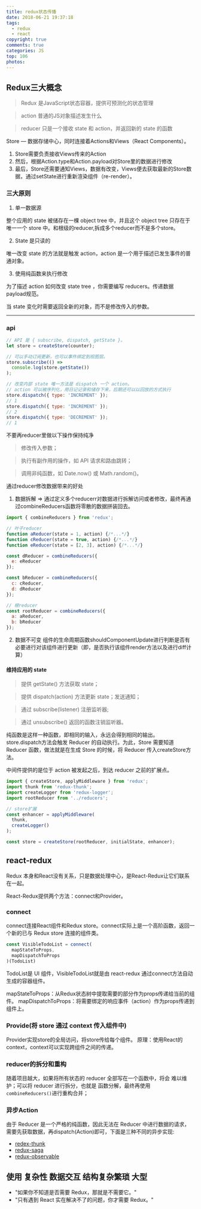 ```yaml
---
title: redux状态传播
date: 2018-06-21 19:37:18
tags:
  - redux
  - react
copyright: true
comments: true
categories: JS
top: 106
photos:
---
```


## Redux三大概念
> Redux 是JavaScript状态容器，提供可预测化的状态管理

> action 普通的JS对象描述发生什么

> reducer 只是一个接收 state 和 action，并返回新的 state 的函数

Store — 数据存储中心，同时连接着Actions和Views（React Components）。

1. Store需要负责接收Views传来的Action
2. 然后，根据Action.type和Action.payload对Store里的数据进行修改
3. 最后，Store还需要通知Views，数据有改变，Views便去获取最新的Store数据，通过setState进行重新渲染组件（re-render）。

### 三大原则

1. 单一数据源

整个应用的 state 被储存在一棵 object tree 中，并且这个 object tree 只存在于唯一一个 store 中。和根级的reducer,拆成多个reducer而不是多个store。

2. State 是只读的

唯一改变 state 的方法就是触发 action，action 是一个用于描述已发生事件的普通对象。

3. 使用纯函数来执行修改

为了描述 action 如何改变 state tree ，你需要编写 reducers。传递数据 payload规范。

当 state 变化时需要返回全新的对象，而不是修改传入的参数。

--- 
<!-- more -->

### api
~~~javascript
// API 是 { subscribe, dispatch, getState }。
let store = createStore(counter);

// 可以手动订阅更新，也可以事件绑定到视图层。
store.subscribe(() =>
  console.log(store.getState())
);

// 改变内部 state 唯一方法是 dispatch 一个 action。
// action 可以被序列化，用日记记录和储存下来，后期还可以以回放的方式执行
store.dispatch({ type: 'INCREMENT' });
// 1
store.dispatch({ type: 'INCREMENT' });
// 2
store.dispatch({ type: 'DECREMENT' });
// 1
~~~ 

不要再reducer里做以下操作保持纯净

> 修改传入参数；

> 执行有副作用的操作，如 API 请求和路由跳转；

> 调用非纯函数，如 Date.now() 或 Math.random()。

通过reducer修改数据带来的好处
1. 数据拆解 => 通过定义多个reducerr对数据进行拆解访问或者修改，最终再通过combineReducers函数将零散的数据拼装回去。

```javascript
import { combineReducers } from 'redux';

// 叶子reducer
function aReducer(state = 1, action) {/*...*/}
function cReducer(state = true, action) {/*...*/}
function eReducer(state = [2, 3], action) {/*...*/}

const dReducer = combineReducers({
  e: eReducer
});

const bReducer = combineReducers({
  c: cReducer,
  d: dReducer
});

// 根reducer
const rootReducer = combineReducers({
  a: aReducer,
  b: bReducer
});
```
2. 数据不可变
组件的生命周期函数shouldComponentUpdate进行判断是否有必要进行对该组件进行更新（即，是否执行该组件render方法以及进行diff计算）

#### 维持应用的 state

> 提供 getState() 方法获取 state；

> 提供 dispatch(action) 方法更新 state；发送通知；

> 通过 subscribe(listener) 注册监听器;

> 通过 unsubscribe() 返回的函数注销监听器。

纯函数是这样一种函数，即相同的输入，永远会得到相同的输出。
store.dispatch方法会触发 Reducer 的自动执行。为此，Store 需要知道 Reducer 函数，做法就是在生成 Store 的时候，将 Reducer 传入createStore方法。

中间件提供的是位于 action 被发起之后，到达 reducer 之前的扩展点。

```javascript
import { createStore, applyMiddleware } from 'redux';
import thunk from 'redux-thunk';
import createLogger from 'redux-logger';
import rootReducer from '../reducers';

// store扩展
const enhancer = applyMiddleware(
  thunk,
  createLogger()
);

const store = createStore(rootReducer, initialState, enhancer);
```

## react-redux
Redux 本身和React没有关系，只是数据处理中心，是React-Redux让它们联系在一起。

React-Redux提供两个方法：connect和Provider。

### connect
connect连接React组件和Redux store。connect实际上是一个高阶函数，返回一个新的已与 Redux store 连接的组件类。

```javascript
const VisibleTodoList = connect(
  mapStateToProps,
  mapDispatchToProps
)(TodoList)
```

TodoList是 UI 组件，VisibleTodoList就是由 react-redux 通过connect方法自动生成的容器组件。

mapStateToProps：从Redux状态树中提取需要的部分作为props传递给当前的组件。
mapDispatchToProps：将需要绑定的响应事件（action）作为props传递到组件上。

### Provide(将 store 通过 context 传入组件中)
Provider实现store的全局访问，将store传给每个组件。
原理：使用React的context，context可以实现跨组件之间的传递。

### reducer的拆分和重构
随着项目越大，如果将所有状态的 reducer 全部写在一个函数中，将会 难以维护；可以将 reducer 进行拆分，也就是 函数分解，最终再使用`combineReducers()`进行重构合并；

### 异步Action
由于 Reducer 是一个严格的纯函数，因此无法在 Reducer 中进行数据的请求，需要先获取数据，再dispatch(Action)即可，下面是三种不同的异步实现:
- [redex-thunk](https://github.com/reduxjs/redux-thunk)
- [redux-saga](https://github.com/redux-saga/redux-saga)
- [redux-observable](https://github.com/redux-observable/redux-observable)

## 使用 复杂性 数据交互 结构复杂繁琐 大型
- "如果你不知道是否需要 Redux，那就是不需要它。"
- "只有遇到 React 实在解决不了的问题，你才需要 Redux。"
